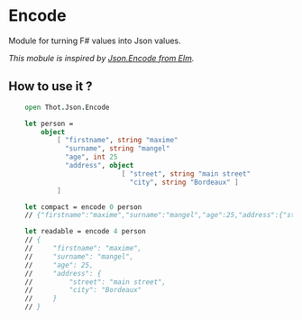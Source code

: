 # Encode

Module for turning F# values into Json values.

*This mobule is inspired by [Json.Encode from Elm](http://package.elm-lang.org/packages/elm-lang/core/latest/Json-Encode).*

## How to use it ?

```fsharp
    open Thot.Json.Encode

    let person =
        object
            [ "firstname", string "maxime"
              "surname", string "mangel"
              "age", int 25
              "address", object
                            [ "street", string "main street"
                              "city", string "Bordeaux" ]
            ]

    let compact = encode 0 person
    // {"firstname":"maxime","surname":"mangel","age":25,"address":{"street":"main street","city":"Bordeaux"}}

    let readable = encode 4 person
    // {
    //     "firstname": "maxime",
    //     "surname": "mangel",
    //     "age": 25,
    //     "address": {
    //         "street": "main street",
    //         "city": "Bordeaux"
    //     }
    // }
```

